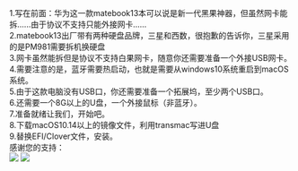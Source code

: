 1.写在前面：华为这一款matebook13本可以说是新一代黑果神器，但虽然网卡能拆......由于协议不支持只能外接网卡......<br>
2.matebook13出厂带有两种硬盘品牌，三星和西数，很抱歉的告诉你，三星采用的是PM981需要拆机换硬盘<br>
3.网卡虽然能拆但是协议不支持白果网卡，随意你还需要准备一个外接USB网卡。<br>
4.需要注意的是，蓝牙需要热启动，也就是需要从windows10系统重启到macOS系统。<br>
5.由于这款电脑没有USB口，你还需要准备一个拓展坞，至少两个USB口。<br>
6.还需要一个8G以上的U盘，一个外接鼠标（非蓝牙）。<br>
7.准备就绪让我们，开始吧。<br>
8.下载macOS10.14以上的镜像文件，利用transmac写进U盘<br>
9.替换EFI/Clover文件，安装。<br>
感谢您的支持：<br>
![](https://github.com/FIU001/huawei-matebook-13-/blob/master/zhi.png)
![](https://github.com/FIU001/huawei-matebook-13-/blob/master/wechat.png)
